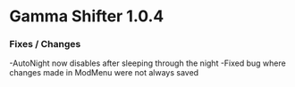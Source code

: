 # Gamma Shifter 1.0.4

### Fixes / Changes
-AutoNight now disables after sleeping through the night
-Fixed bug where changes made in ModMenu were not always saved